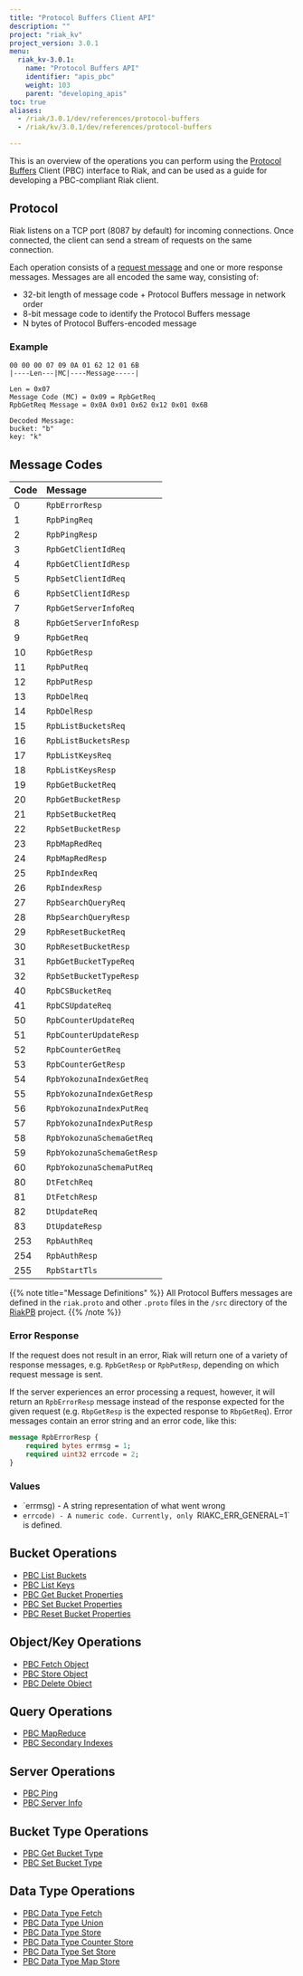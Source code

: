 ```yaml
---
title: "Protocol Buffers Client API"
description: ""
project: "riak_kv"
project_version: 3.0.1
menu:
  riak_kv-3.0.1:
    name: "Protocol Buffers API"
    identifier: "apis_pbc"
    weight: 103
    parent: "developing_apis"
toc: true
aliases:
  - /riak/3.0.1/dev/references/protocol-buffers
  - /riak/kv/3.0.1/dev/references/protocol-buffers

---
```


This is an overview of the operations you can perform using the
[Protocol Buffers](https://code.google.com/p/protobuf/) Client (PBC)
interface to Riak, and can be used as a guide for developing a
PBC-compliant Riak client.

## Protocol

Riak listens on a TCP port (8087 by default) for incoming connections.
Once connected, the client can send a stream of requests on the same
connection.

Each operation consists of a [request message](https://developers.google.com/protocol-buffers/docs/encoding) and one or more response messages. Messages are all encoded the same way, consisting of:

* 32-bit length of message code + Protocol Buffers message in network
  order
* 8-bit message code to identify the Protocol Buffers message
* N bytes of Protocol Buffers-encoded message

### Example

```
00 00 00 07 09 0A 01 62 12 01 6B
|----Len---|MC|----Message-----|

Len = 0x07
Message Code (MC) = 0x09 = RpbGetReq
RpbGetReq Message = 0x0A 0x01 0x62 0x12 0x01 0x6B

Decoded Message:
bucket: "b"
key: "k"
```

## Message Codes

Code | Message |
:----|:--------|
0 | `RpbErrorResp` |
1 | `RpbPingReq` |
2 | `RpbPingResp` |
3 | `RpbGetClientIdReq` |
4 | `RpbGetClientIdResp` |
5 | `RpbSetClientIdReq` |
6 | `RpbSetClientIdResp` |
7 | `RpbGetServerInfoReq` |
8 | `RpbGetServerInfoResp` |
9 | `RpbGetReq` |
10 | `RpbGetResp` |
11 | `RpbPutReq` |
12 | `RpbPutResp` |
13 | `RpbDelReq` |
14 | `RpbDelResp` |
15 | `RpbListBucketsReq` |
16 | `RpbListBucketsResp` |
17 | `RpbListKeysReq` |
18 | `RpbListKeysResp` |
19 | `RpbGetBucketReq` |
20 | `RpbGetBucketResp` |
21 | `RpbSetBucketReq` |
22 | `RpbSetBucketResp` |
23 | `RpbMapRedReq` |
24 | `RpbMapRedResp` |
25 | `RpbIndexReq` |
26 | `RpbIndexResp` |
27 | `RpbSearchQueryReq` |
28 | `RbpSearchQueryResp` |
29 | `RpbResetBucketReq` |
30 | `RpbResetBucketResp` |
31 | `RpbGetBucketTypeReq` |
32 | `RpbSetBucketTypeResp` |
40 | `RpbCSBucketReq` |
41 | `RpbCSUpdateReq` |
50 | `RpbCounterUpdateReq` |
51 | `RpbCounterUpdateResp` |
52 | `RpbCounterGetReq` |
53 | `RpbCounterGetResp` |
54 | `RpbYokozunaIndexGetReq` |
55 | `RpbYokozunaIndexGetResp` |
56 | `RpbYokozunaIndexPutReq` |
57 | `RpbYokozunaIndexPutResp` |
58 | `RpbYokozunaSchemaGetReq` |
59 | `RpbYokozunaSchemaGetResp` |
60 | `RpbYokozunaSchemaPutReq` |
80 | `DtFetchReq` |
81 | `DtFetchResp` |
82 | `DtUpdateReq` |
83 | `DtUpdateResp` |
253 | `RpbAuthReq` |
254 | `RpbAuthResp` |
255 | `RpbStartTls` |

{{% note title="Message Definitions" %}}
All Protocol Buffers messages are defined in the `riak.proto` and other
`.proto` files in the `/src` directory of the
<a href="https://github.com/basho/riak_pb">RiakPB</a> project.
{{% /note %}}

### Error Response

If the request does not result in an error, Riak will return one of a
variety of response messages, e.g. `RpbGetResp` or `RpbPutResp`,
depending on which request message is sent.

If the server experiences an error processing a request, however, it
will return an `RpbErrorResp` message instead of the response expected
for the given request (e.g. `RbpGetResp` is the expected response to
`RbpGetReq`). Error messages contain an error string and an error code,
like this:

```protobuf
message RpbErrorResp {
    required bytes errmsg = 1;
    required uint32 errcode = 2;
}
```

### Values

* `errmsg) - A string representation of what went wrong
* `errcode) - A numeric code. Currently, only `RIAKC_ERR_GENERAL=1`
  is defined.

## Bucket Operations

* [PBC List Buckets]({{<baseurl>}}riak/kv/3.0.1/developing/api/protocol-buffers/list-buckets)
* [PBC List Keys]({{<baseurl>}}riak/kv/3.0.1/developing/api/protocol-buffers/list-keys)
* [PBC Get Bucket Properties]({{<baseurl>}}riak/kv/3.0.1/developing/api/protocol-buffers/get-bucket-props)
* [PBC Set Bucket Properties]({{<baseurl>}}riak/kv/3.0.1/developing/api/protocol-buffers/set-bucket-props)
* [PBC Reset Bucket Properties]({{<baseurl>}}riak/kv/3.0.1/developing/api/protocol-buffers/reset-bucket-props)

## Object/Key Operations

* [PBC Fetch Object]({{<baseurl>}}riak/kv/3.0.1/developing/api/protocol-buffers/fetch-object)
* [PBC Store Object]({{<baseurl>}}riak/kv/3.0.1/developing/api/protocol-buffers/store-object)
* [PBC Delete Object]({{<baseurl>}}riak/kv/3.0.1/developing/api/protocol-buffers/delete-object)

## Query Operations

* [PBC MapReduce]({{<baseurl>}}riak/kv/3.0.1/developing/api/protocol-buffers/mapreduce)
* [PBC Secondary Indexes]({{<baseurl>}}riak/kv/3.0.1/developing/api/protocol-buffers/secondary-indexes)

## Server Operations

* [PBC Ping]({{<baseurl>}}riak/kv/3.0.1/developing/api/protocol-buffers/ping)
* [PBC Server Info]({{<baseurl>}}riak/kv/3.0.1/developing/api/protocol-buffers/server-info)

## Bucket Type Operations

* [PBC Get Bucket Type]({{<baseurl>}}riak/kv/3.0.1/developing/api/protocol-buffers/get-bucket-type)
* [PBC Set Bucket Type]({{<baseurl>}}riak/kv/3.0.1/developing/api/protocol-buffers/set-bucket-type)

## Data Type Operations

* [PBC Data Type Fetch]({{<baseurl>}}riak/kv/3.0.1/developing/api/protocol-buffers/dt-fetch)
* [PBC Data Type Union]({{<baseurl>}}riak/kv/3.0.1/developing/api/protocol-buffers/dt-union)
* [PBC Data Type Store]({{<baseurl>}}riak/kv/3.0.1/developing/api/protocol-buffers/dt-store)
* [PBC Data Type Counter Store]({{<baseurl>}}riak/kv/3.0.1/developing/api/protocol-buffers/dt-counter-store)
* [PBC Data Type Set Store]({{<baseurl>}}riak/kv/3.0.1/developing/api/protocol-buffers/dt-set-store)
* [PBC Data Type Map Store]({{<baseurl>}}riak/kv/3.0.1/developing/api/protocol-buffers/dt-map-store)





